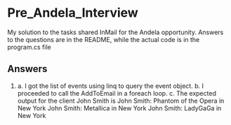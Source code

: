 # Pre_Andela_Interview
My solution to the tasks shared InMail for the Andela opportunity. Answers to the questions are in the README, while the actual code is in the program.cs file 
## Answers
1.
	a. I got the list of events using linq to query the event object. 
	b. I proceeded to call the AddToEmail in a foreach loop. 
	c. The expected output for the client John Smith is
			John Smith: Phantom of the Opera in New York
			John Smith: Metallica in New York
			John Smith: LadyGaGa in New York
